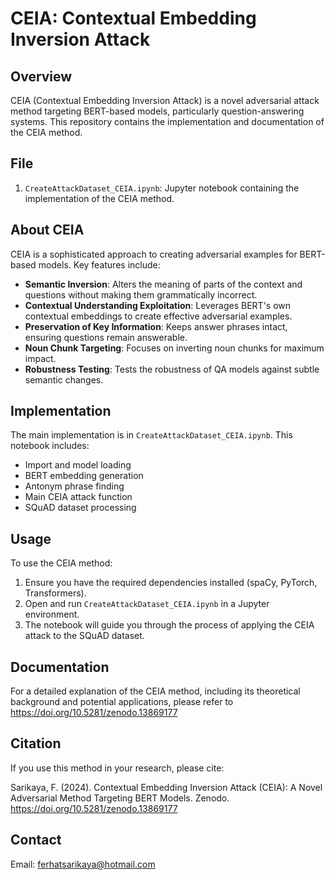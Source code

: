 # CEIA: Contextual Embedding Inversion Attack

## Overview

CEIA (Contextual Embedding Inversion Attack) is a novel adversarial attack method targeting BERT-based models, particularly question-answering systems. This repository contains the implementation and documentation of the CEIA method.

## File

1. `CreateAttackDataset_CEIA.ipynb`: Jupyter notebook containing the implementation of the CEIA method.

## About CEIA

CEIA is a sophisticated approach to creating adversarial examples for BERT-based models. Key features include:

- **Semantic Inversion**: Alters the meaning of parts of the context and questions without making them grammatically incorrect.
- **Contextual Understanding Exploitation**: Leverages BERT's own contextual embeddings to create effective adversarial examples.
- **Preservation of Key Information**: Keeps answer phrases intact, ensuring questions remain answerable.
- **Noun Chunk Targeting**: Focuses on inverting noun chunks for maximum impact.
- **Robustness Testing**: Tests the robustness of QA models against subtle semantic changes.

## Implementation

The main implementation is in `CreateAttackDataset_CEIA.ipynb`. This notebook includes:

- Import and model loading
- BERT embedding generation
- Antonym phrase finding
- Main CEIA attack function
- SQuAD dataset processing

## Usage

To use the CEIA method:

1. Ensure you have the required dependencies installed (spaCy, PyTorch, Transformers).
2. Open and run `CreateAttackDataset_CEIA.ipynb` in a Jupyter environment.
3. The notebook will guide you through the process of applying the CEIA attack to the SQuAD dataset.

## Documentation

For a detailed explanation of the CEIA method, including its theoretical background and potential applications, please refer to https://doi.org/10.5281/zenodo.13869177 

## Citation

If you use this method in your research, please cite:

Sarikaya, F. (2024). Contextual Embedding Inversion Attack (CEIA): A Novel Adversarial Method Targeting BERT Models. Zenodo. https://doi.org/10.5281/zenodo.13869177

## Contact
Email: ferhatsarikaya@hotmail.com

